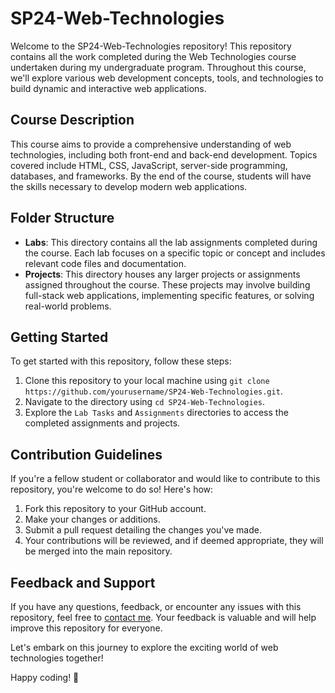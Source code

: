 # SP24-Web-Technologies

Welcome to the SP24-Web-Technologies repository! This repository contains all the work completed during the Web Technologies course undertaken during my undergraduate program. Throughout this course, we'll explore various web development concepts, tools, and technologies to build dynamic and interactive web applications.

## Course Description
This course aims to provide a comprehensive understanding of web technologies, including both front-end and back-end development. Topics covered include HTML, CSS, JavaScript, server-side programming, databases, and frameworks. By the end of the course, students will have the skills necessary to develop modern web applications.

## Folder Structure
- **Labs**: This directory contains all the lab assignments completed during the course. Each lab focuses on a specific topic or concept and includes relevant code files and documentation.
- **Projects**: This directory houses any larger projects or assignments assigned throughout the course. These projects may involve building full-stack web applications, implementing specific features, or solving real-world problems.

## Getting Started
To get started with this repository, follow these steps:
1. Clone this repository to your local machine using `git clone https://github.com/yourusername/SP24-Web-Technologies.git`.
2. Navigate to the directory using `cd SP24-Web-Technologies`.
3. Explore the `Lab Tasks` and `Assignments` directories to access the completed assignments and projects.

## Contribution Guidelines
If you're a fellow student or collaborator and would like to contribute to this repository, you're welcome to do so! Here's how:
1. Fork this repository to your GitHub account.
2. Make your changes or additions.
3. Submit a pull request detailing the changes you've made.
4. Your contributions will be reviewed, and if deemed appropriate, they will be merged into the main repository.

## Feedback and Support
If you have any questions, feedback, or encounter any issues with this repository, feel free to [contact me](atif42068@gmail.com). Your feedback is valuable and will help improve this repository for everyone.

Let's embark on this journey to explore the exciting world of web technologies together!

Happy coding! 🚀
